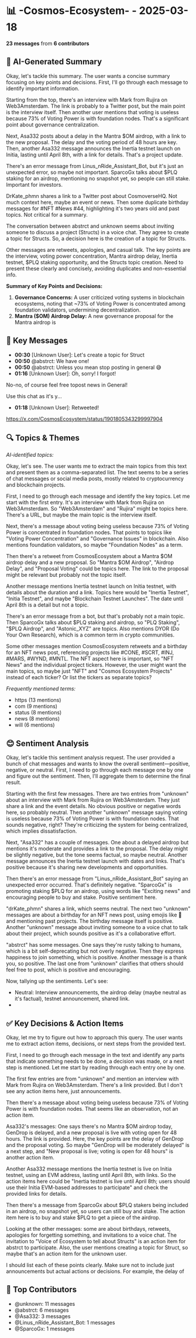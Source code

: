 # 📊 -Cosmos-Ecosystem- - 2025-03-18
**23 messages** from **6 contributors**

## 📝 AI-Generated Summary
<think>
Okay, let's tackle this summary. The user wants a concise summary focusing on key points and decisions. First, I'll go through each message to identify important information.

Starting from the top, there's an interview with Mark from Rujira on Web3Amsterdam. The link is probably to a Twitter post, but the main point is the interview itself. Then another user mentions that voting is useless because 73% of Voting Power is with foundation nodes. That's a significant point about governance centralization.

Next, Asa332 posts about a delay in the Mantra $OM airdrop, with a link to the new proposal. The delay and the voting period of 48 hours are key. Then, another Asa332 message announces the Inertia testnet launch on Initia, lasting until April 8th, with a link for details. That's a project update.

There's an error message from Linus_nRide_Assistant_Bot, but it's just an unexpected error, so maybe not important. SparcoGx talks about $PLQ staking for an airdrop, mentioning no snapshot yet, so people can still stake. Important for investors.

DrKate_phmn shares a link to a Twitter post about CosmoverseHQ. Not much context here, maybe an event or news. Then some duplicate birthday messages for #NFT #News #44, highlighting it's two years old and past topics. Not critical for a summary.

The conversation between abstrct and unknown seems about inviting someone to discuss a project (Structs) in a voice chat. They agree to create a topic for Structs. So, a decision here is the creation of a topic for Structs.

Other messages are retweets, apologies, and casual talk. The key points are the interview, voting power concentration, Mantra airdrop delay, Inertia testnet, $PLQ staking opportunity, and the Structs topic creation. Need to present these clearly and concisely, avoiding duplicates and non-essential info.
</think>

**Summary of Key Points and Decisions:**  
1. **Governance Concerns:** A user criticized voting systems in blockchain ecosystems, noting that ~73% of Voting Power is concentrated among foundation validators, undermining decentralization.  
2. **Mantra ($OM) Airdrop Delay:** A new governance proposal for the Mantra airdrop is

## 💬 Key Messages
- **00:30** [Unknown User]: Let's create a topic for  Struct
- **00:50** @abstrct: We have one!
- **00:50** @abstrct: Unless you mean stop posting in general 😅
- **01:16** [Unknown User]: Oh, sorry! I forgot!

No-no, of course feel free topost news in General!

Use this chat as it's y...
- **01:18** [Unknown User]: Retweeted!

https://x.com/CosmosEcosystem/status/1901805343299997904

## 🔍 Topics & Themes
*AI-identified topics:*
> <think>
Okay, let's see. The user wants me to extract the main topics from this text and present them as a comma-separated list. The text seems to be a series of chat messages or social media posts, mostly related to cryptocurrency and blockchain projects.

First, I need to go through each message and identify the key topics. Let me start with the first entry. It's an interview with Mark from Rujira on Web3Amsterdam. So "Web3Amsterdam" and "Rujira" might be topics here. There's a URL, but maybe the main topic is the interview itself.

Next, there's a message about voting being useless because 73% of Voting Power is concentrated in foundation nodes. That points to topics like "Voting Power Concentration" and "Governance Issues" in blockchain. Also mentions foundation validators, so maybe "Foundation Nodes" as a term.

Then there's a retweet from CosmosEcosystem about a Mantra $OM airdrop delay and a new proposal. So "Mantra $OM Airdrop", "Airdrop Delay", and "Proposal Voting" could be topics here. The link to the proposal might be relevant but probably not the topic itself.

Another message mentions Inertia testnet launch on Initia testnet, with details about the duration and a link. Topics here would be "Inertia Testnet", "Initia Testnet", and maybe "Blockchain Testnet Launches". The date until April 8th is a detail but not a topic.

There's an error message from a bot, but that's probably not a main topic. Then SparcoGx talks about $PLQ staking and airdrop, so "PLQ Staking", "$PLQ Airdrop", and "Astonic_XYZ" are topics. Also mentions DYOR (Do Your Own Research), which is a common term in crypto communities.

Some other messages mention CosmosEcosystem retweets and a birthday for an NFT news post, referencing projects like #CONE, #SCRT, #INJ, #MARS, #WYND, #MNTL. The NFT aspect here is important, so "NFT News" and the individual project tickers. However, the user might want the main topics, so maybe just "NFT" and "Cosmos Ecosystem Projects" instead of each ticker? Or list the tickers as separate topics?

*Frequently mentioned terms:*
- https (13 mentions)
- com (9 mentions)
- status (8 mentions)
- news (8 mentions)
- will (6 mentions)

## 😊 Sentiment Analysis
<think>
Okay, let's tackle this sentiment analysis request. The user provided a bunch of chat messages and wants to know the overall sentiment—positive, negative, or neutral. First, I need to go through each message one by one and figure out the sentiment. Then, I'll aggregate them to determine the final result.

Starting with the first few messages. There are two entries from "unknown" about an interview with Mark from Rujira on Web3Amsterdam. They just share a link and the event details. No obvious positive or negative words here, so probably neutral. Then another "unknown" message saying voting is useless because 73% of Voting Power is with foundation nodes. That sounds negative, right? They're criticizing the system for being centralized, which implies dissatisfaction.

Next, "Asa332" has a couple of messages. One about a delayed airdrop but mentions it's moderate and provides a link to the proposal. The delay might be slightly negative, but the tone seems factual, so maybe neutral. Another message announces the Inertia testnet launch with dates and links. That's positive because it's sharing new developments and opportunities.

Then there's an error message from "Linus_nRide_Assistant_Bot" saying an unexpected error occurred. That's definitely negative. "SparcoGx" is promoting staking $PLQ for an airdrop, using words like "Exciting news" and encouraging people to buy and stake. Positive sentiment here. 

"drKate_phmn" shares a link, which seems neutral. The next two "unknown" messages are about a birthday for an NFT news post, using emojis like 🎂 and mentioning past projects. The birthday message itself is positive. Another "unknown" message about inviting someone to a voice chat to talk about their project, which sounds positive as it's a collaborative effort.

"abstrct" has some messages. One says they're rusty talking to humans, which is a bit self-deprecating but not overly negative. Then they express happiness to join something, which is positive. Another message is a thank you, so positive. The last one from "unknown" clarifies that others should feel free to post, which is positive and encouraging.

Now, tallying up the sentiments. Let's see:

- Neutral: Interview announcements, the airdrop delay (maybe neutral as it's factual), testnet announcement, shared link.
-

## ✅ Key Decisions & Action Items
<think>
Okay, let me try to figure out how to approach this query. The user wants me to extract action items, decisions, or next steps from the provided text. 

First, I need to go through each message in the text and identify any parts that indicate something needs to be done, a decision was made, or a next step is mentioned. Let me start by reading through each entry one by one.

The first few entries are from "unknown" and mention an interview with Mark from Rujira on Web3Amsterdam. There's a link provided. But I don't see any action items here, just announcements. 

Then there's a message about voting being useless because 73% of Voting Power is with foundation nodes. That seems like an observation, not an action item. 

Asa332's messages: One says there's no Mantra $OM airdrop today, GenDrop is delayed, and a new proposal is live with voting open for 48 hours. The link is provided. Here, the key points are the delay of GenDrop and the proposal voting. So maybe "GenDrop will be moderately delayed" is a next step, and "New proposal is live; voting is open for 48 hours" is another action item.

Another Asa332 message mentions the Inertia testnet is live on Initia testnet, using an EVM address, lasting until April 8th, with links. So the action items here could be "Inertia testnet is live until April 8th; users should use their Initia EVM-based addresses to participate" and check the provided links for details.

Then there's a message from SparcoGx about $PLQ stakers being included in an airdrop, no snapshot yet, so users can still buy and stake. The action item here is to buy and stake $PLQ to get a piece of the airdrop.

Looking at the other messages: some are about birthdays, retweets, apologies for forgetting something, and invitations to a voice chat. The invitation to "Voice of Ecosystem to tell about Structs" is an action item for abstrct to participate. Also, the user mentions creating a topic for Struct, so maybe that's an action item for the unknown user.

I should list each of these points clearly. Make sure not to include just announcements but actual actions or decisions. For example, the delay of

## 👥 Top Contributors
- @unknown: 11 messages
- @abstrct: 6 messages
- @Asa332: 3 messages
- @Linus_nRide_Assistant_Bot: 1 messages
- @SparcoGx: 1 messages